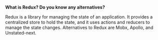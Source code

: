 **What is Redux? Do you know any alternatives?**

Redux is a library for managing the state of an application. It provides a centralized store to hold the state, and it uses actions and reducers to manage the state changes. Alternatives to Redux are Mobx, Apollo, and Unstated-next.